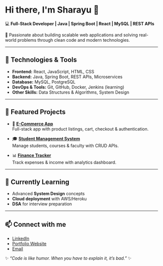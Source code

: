 # Hi there, I'm Sharayu 👋  

💻 **Full-Stack Developer | Java | Spring Boot | React | MySQL | REST APIs**  

🚀 Passionate about building scalable web applications and solving real-world problems through clean code and modern technologies.  

---

## 🔧 Technologies & Tools
- **Frontend:** React, JavaScript, HTML, CSS  
- **Backend:** Java, Spring Boot, REST APIs, Microservices  
- **Database:** MySQL, PostgreSQL  
- **DevOps & Tools:** Git, GitHub, Docker, Jenkins (learning)  
- **Other Skills:** Data Structures & Algorithms, System Design  

---

## 📌 Featured Projects
- 🛒 **[E-Commerce App](https://github.com/yourusername/ecommerce-app)**  
  Full-stack app with product listings, cart, checkout & authentication.  

- 🎓 **[Student Management System](https://github.com/yourusername/student-management-system)**  
  Manage students, courses & faculty with CRUD APIs.  

- 📊 **[Finance Tracker](https://github.com/yourusername/finance-tracker)**  
  Track expenses & income with analytics dashboard.  

---

## 🌱 Currently Learning
- Advanced **System Design** concepts  
- **Cloud deployment** with AWS/Heroku  
- **DSA** for interview preparation  

---

## 📫 Connect with me
- [LinkedIn](https://linkedin.com/in/yourusername)  
- [Portfolio Website](https://yourwebsite.com)  
- [Email](mailto:youremail@gmail.com)  

✨ _“Code is like humor. When you have to explain it, it’s bad.”_ ✨
